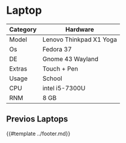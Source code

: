 # Laptop

| Category | Hardware                |
| -------- | ----------------------- |
| Model    | Lenovo Thinkpad X1 Yoga |
| Os       | Fedora 37               |
| DE       | Gnome 43 Wayland        |
| Extras   | Touch + Pen             |
| Usage    | School                  |
| CPU      | intel i5-7300U          |
| RNM      | 8 GB                    |

## Previos Laptops

{{#template ../footer.md}}
